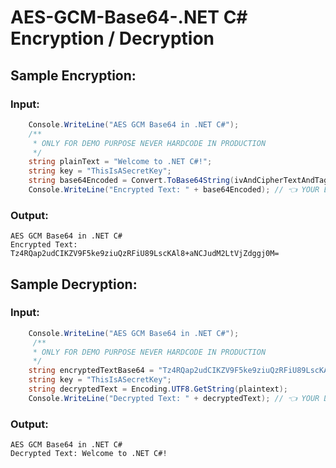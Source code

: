 # AES-GCM-Base64-.NET C# Encryption / Decryption

## Sample Encryption:

### Input:

```c#
    Console.WriteLine("AES GCM Base64 in .NET C#");
    /**
     * ONLY FOR DEMO PURPOSE NEVER HARDCODE IN PRODUCTION
     */
    string plainText = "Welcome to .NET C#!";
    string key = "ThisIsASecretKey";
    string base64Encoded = Convert.ToBase64String(ivAndCipherTextAndTag);
    Console.WriteLine("Encrypted Text: " + base64Encoded); // 👈 YOUR ENCRYPTED VALUE HERE
```

### Output:

```
AES GCM Base64 in .NET C#
Encrypted Text: Tz4RQap2udCIKZV9F5ke9ziuQzRFiU89LscKAl8+aNCJudM2LtVjZdggj0M=
```

## Sample Decryption:

### Input:

```c#
    Console.WriteLine("AES GCM Base64 in .NET C#");
     /**
     * ONLY FOR DEMO PURPOSE NEVER HARDCODE IN PRODUCTION
     */
    string encryptedTextBase64 = "Tz4RQap2udCIKZV9F5ke9ziuQzRFiU89LscKAl8+aNCJudM2LtVjZdggj0M=";
    string key = "ThisIsASecretKey";
    string decryptedText = Encoding.UTF8.GetString(plaintext);
    Console.WriteLine("Decrypted Text: " + decryptedText); // 👈 YOUR DECRYPTED VALUE HERE
```

### Output:

```
AES GCM Base64 in .NET C#
Decrypted Text: Welcome to .NET C#!
```
